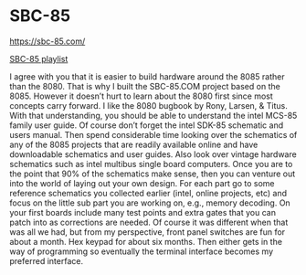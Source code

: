 # SBC-85

https://sbc-85.com/

[SBC-85 playlist](https://www.youtube.com/playlist?list=PLHZCZKKB20XbkJ4Kaqw7Tps7ng1YxBfYu)

I agree with you that it is easier to build hardware around the 8085 rather than the 8080. That is why I built the SBC-85.COM project based on the 8085. However it doesn’t hurt to learn about the 8080 first since most concepts carry forward. I like the 8080 bugbook by Rony, Larsen, & Titus. With that understanding, you should be able to understand the intel MCS-85 family user guide. Of course don’t forget the intel SDK-85 schematic and users manual. Then spend considerable time looking over the schematics of any of the 8085 projects that are readily available online and have downloadable schematics and user guides. Also look over vintage hardware schematics such as intel multibus single board computers. Once you are to the point that 90% of the schematics make sense, then you can venture out into the world of laying out your own design. For each part go to some reference schematics you collected earlier (intel, online projects, etc) and focus on the little sub part you are working on, e.g., memory decoding. On your first boards include many test points and extra gates that you can patch into as corrections are needed. Of course it was different when that was all we had, but from my perspective, front panel switches are fun for about a month. Hex keypad for about six months. Then either gets in the way of programming so eventually the terminal interface becomes my preferred interface.

